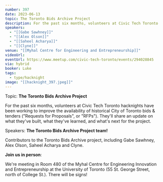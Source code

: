 ```yaml
---
number: 397
date: 2023-06-13
topic: The Toronto Bids Archive Project
description: For the past six months, volunteers at Civic Tech Toronto hacknights have been working to improve the availability of historical City of Toronto bids & tenders (‘Requests for Proposals’, or RFPs). They'll share an update on what they've built, what they've learned, and what's next for the project.
speakers:
  - "[[Gabe Sawhney]]"
  - "[[Alex Olson]]"
  - "[[Saheel Acharya]]"
  - "[[Clyne]]"
venue: "[[Myhal Centre for Engineering and Entrepreneurship]]"
videoUrl: 
eventUrl: https://www.meetup.com/civic-tech-toronto/events/294028845
via: hybrid
booker: Luke
tags:
  - type/hacknight
image: "[[hacknight_397.jpeg]]"
---
```

Topic: **The Toronto Bids Archive Project**

For the past six months, volunteers at Civic Tech Toronto hacknights have been working to improve the availability of historical City of Toronto bids & tenders ("Requests for Proposals", or "RFPs"). They'll share an update on what they've built, what they've learned, and what's next for the project.

Speakers: **The Toronto Bids Archive Project team!**

Contributors to the Toronto Bids Archive project, including Gabe Sawhney, Alex Olson, Saheel Acharya and Clyne.

**Join us in person**:

We're meeting in Room 480 of the Myhal Centre for Engineering Innovation and Entrepreneurship at the University of Toronto (55 St. George Street, north of College St.). There will be signs!
